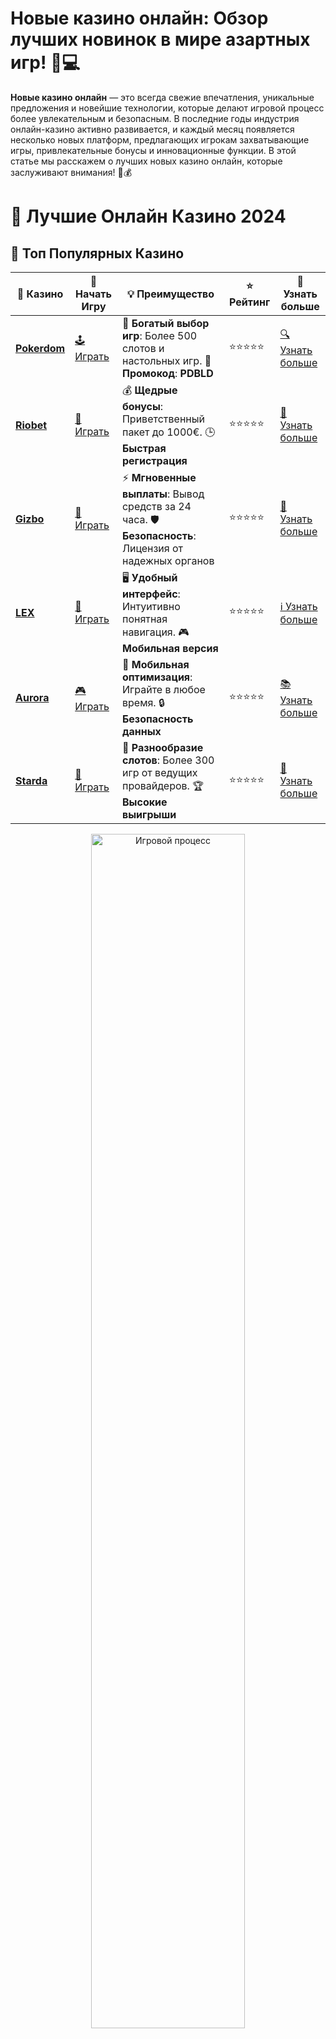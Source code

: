 # **Новые казино онлайн**: Обзор лучших новинок в мире азартных игр! 🎰💻

**Новые казино онлайн** — это всегда свежие впечатления, уникальные предложения и новейшие технологии, которые делают игровой процесс более увлекательным и безопасным. В последние годы индустрия онлайн-казино активно развивается, и каждый месяц появляется несколько новых платформ, предлагающих игрокам захватывающие игры, привлекательные бонусы и инновационные функции. В этой статье мы расскажем о лучших новых казино онлайн, которые заслуживают внимания! 🚀💰

# 🎰 Лучшие Онлайн Казино 2024

## 🌟 Топ Популярных Казино

| 🎲 **Казино** | 🔗 **Начать Игру** | 💡 **Преимущество** | ⭐ **Рейтинг** | 🔗 **Узнать больше** |
|--------------|---------------------|---------------------|----------------|----------------------|
| [**Pokerdom**](https://brandplay.link/4k77v2yx) | [🕹️ Играть](https://brandplay.link/4k77v2yx) | 🎉 **Богатый выбор игр**: Более 500 слотов и настольных игр. 🎁 **Промокод**: **PDBLD** | ⭐⭐⭐⭐⭐ | [🔍 Узнать больше](https://brandplay.link/4k77v2yx) |
| [**Riobet**](https://brandplay.link/7xBLTPyj) | [🎰 Играть](https://brandplay.link/7xBLTPyj) | 💰 **Щедрые бонусы**: Приветственный пакет до 1000€. 🕒 **Быстрая регистрация** | ⭐⭐⭐⭐⭐ | [📖 Узнать больше](https://brandplay.link/7xBLTPyj) |
| [**Gizbo**](https://brandplay.link/bprXw4YV) | [🎲 Играть](https://brandplay.link/bprXw4YV) | ⚡ **Мгновенные выплаты**: Вывод средств за 24 часа. 🛡️ **Безопасность**: Лицензия от надежных органов | ⭐⭐⭐⭐⭐ | [📝 Узнать больше](https://brandplay.link/bprXw4YV) |
| [**LEX**](https://brandplay.link/zW4hdDFV) | [🤑 Играть](https://brandplay.link/zW4hdDFV) | 🖥️ **Удобный интерфейс**: Интуитивно понятная навигация. 🎮 **Мобильная версия** | ⭐⭐⭐⭐⭐ | [ℹ️ Узнать больше](https://brandplay.link/zW4hdDFV) |
| [**Aurora**](https://10trafic-stat2.com/click/668546556bcc6313411604bd/6766/13032/subaccount) | [🎮 Играть](https://10trafic-stat2.com/click/668546556bcc6313411604bd/6766/13032/subaccount) | 📱 **Мобильная оптимизация**: Играйте в любое время. 🔒 **Безопасность данных** | ⭐⭐⭐⭐⭐ | [📚 Узнать больше](https://10trafic-stat2.com/click/668546556bcc6313411604bd/6766/13032/subaccount) |
| [**Starda**](https://brandplay.link/fB7xwRFL) | [🎯 Играть](https://brandplay.link/fB7xwRFL) | 🎰 **Разнообразие слотов**: Более 300 игр от ведущих провайдеров. 🏆 **Высокие выигрыши** | ⭐⭐⭐⭐⭐ | [🔎 Узнать больше](https://brandplay.link/fB7xwRFL) |

<div align="center">
    <img src="https://i.pinimg.com/originals/87/9e/b9/879eb9354dd0699582408b68f2e253b2.gif" alt="Игровой процесс" width="70%">
</div>

## 💎 Лучшие Бонусы и Акции

| 🎲 **Казино** | 🔗 **Начать Игру** | 💡 **Преимущество** | ⭐ **Рейтинг** | 🔗 **Узнать больше** |
|--------------|---------------------|---------------------|----------------|----------------------|
| [**Kometa**](https://brandplay.link/8ZymQJV8) | [🎰 Играть](https://brandplay.link/8ZymQJV8) | 🎁 **Эксклюзивные бонусы**: Регулярные акции и промо. 🔄 **Программы лояльности** | ⭐⭐⭐⭐☆ | [🔍 Узнать больше](https://brandplay.link/8ZymQJV8) |
| [**R7**](https://brandplay.link/bMd3Yjsw) | [🕹️ Играть](https://brandplay.link/bMd3Yjsw) | 🕒 **Круглосуточная поддержка**: Всегда на связи. 💸 **Высокие лимиты** | ⭐⭐⭐⭐☆ | [📖 Узнать больше](https://brandplay.link/bMd3Yjsw) |
| [**7K**](https://brandplay.link/BvQyFShp) | [🎲 Играть](https://brandplay.link/BvQyFShp) | 🌟 **Эксклюзивные бонусы**: Только для VIP игроков. 🎉 **Сезонные акции** | ⭐⭐⭐⭐☆ | [📝 Узнать больше](https://brandplay.link/BvQyFShp) |
| [**Kent**](https://brandplay.link/Fv2WP3js) | [🤑 Играть](https://brandplay.link/Fv2WP3js) | 📈 **Высокий RTP**: Более 98%. 💼 **Профессиональная поддержка** | ⭐⭐⭐⭐☆ | [ℹ️ Узнать больше](https://brandplay.link/Fv2WP3js) |
| [**1Xslots**](https://brandplay.link/hSB1khtr) | [🎮 Играть](https://brandplay.link/hSB1khtr) | 🎉 **Множество акций**: Еженедельные бонусы и турниры. 🛡️ **Безопасность** | ⭐⭐⭐⭐☆ | [📚 Узнать больше](https://brandplay.link/hSB1khtr) |
| [**Gama**](https://brandplay.link/j6NMKsDz) | [🎯 Играть](https://brandplay.link/j6NMKsDz) | 🔍 **Интуитивный интерфейс**: Легкость использования. 🏅 **Престижные турниры** | ⭐⭐⭐⭐☆ | [🔎 Узнать больше](https://brandplay.link/j6NMKsDz) |

<div align="center">
    <img src="https://i.pinimg.com/originals/87/9e/b9/879eb9354dd0699582408b68f2e253b2.gif" alt="Игровой процесс" width="70%">
</div>

## 🚀 Быстрые Выигрыши и Поддержка

| 🎲 **Казино** | 🔗 **Начать Игру** | 💡 **Преимущество** | ⭐ **Рейтинг** | 🔗 **Узнать больше** |
|--------------|---------------------|---------------------|----------------|----------------------|
| [**Onion**](https://brandplay.link/zBGRVpQ9) | [🎰 Играть](https://brandplay.link/zBGRVpQ9) | 🤑 **Низкие ставки**: Идеально для начинающих. 🔄 **Быстрые выводы** | ⭐⭐⭐⭐☆ | [🔍 Узнать больше](https://brandplay.link/zBGRVpQ9) |
| [**Чемпион**](https://temon-gter.cfd/go/lRq?p80412p304504pcc44t17455) | [🕹️ Играть](https://temon-gter.cfd/go/lRq?p80412p304504pcc44t17455) | 🏅 **Лояльная программа**: Награды за активность. 🎁 **Ежемесячные бонусы** | ⭐⭐⭐⭐☆ | [📖 Узнать больше](https://temon-gter.cfd/go/lRq?p80412p304504pcc44t17455) |
| [**Vavada**](https://vavadapartner.pro/?promo=ea5c9275-6854-4505-94fc-95ab18221945-linkb2) | [🎲 Играть](https://vavadapartner.pro/?promo=ea5c9275-6854-4505-94fc-95ab18221945-linkb2) | 🚀 **Быстрая регистрация**: Начните играть мгновенно. 🔐 **Безопасные транзакции** | ⭐⭐⭐⭐☆ | [📝 Узнать больше](https://vavadapartner.pro/?promo=ea5c9275-6854-4505-94fc-95ab18221945-linkb2) |
| [**Friends**](https://gofriends.kim/linkb2) | [🤑 Играть](https://gofriends.kim/linkb2) | 🤝 **Социальные игры**: Играйте с друзьями. 🌐 **Мультиплатформенность** | ⭐⭐⭐⭐☆ | [ℹ️ Узнать больше](https://gofriends.kim/linkb2) |
| [**1WIN**](https://brandplay.link/smXVpBbG) | [🎮 Играть](https://brandplay.link/smXVpBbG) | 🏆 **Спортивные ставки**: Широкий выбор видов спорта. 💵 **Высокие коэффициенты** | ⭐⭐⭐⭐☆ | [📚 Узнать больше](https://brandplay.link/smXVpBbG) |
| [**Drip**](https://drp-ircp01.com/c07e6a3db) | [🎯 Играть](https://drp-ircp01.com/c07e6a3db) | 🌐 **Инновационные игры**: Новейшие игровые технологии. 🛡️ **Высокая безопасность** | ⭐⭐⭐⭐☆ | [🔎 Узнать больше](https://drp-ircp01.com/c07e6a3db) |
| [**JoyCasino**](https://rpc30.call2me.pro/?/ru/registration?apkpop=0&partner=p24970p3291217pc98f) | [🎰 Играть](https://rpc30.call2me.pro/?/ru/registration?apkpop=0&partner=p24970p3291217pc98f) | 🎁 **Приятные бонусы**: Ежедневные акции и подарки. 🕹️ **Разнообразие игр** | ⭐⭐⭐⭐☆ | [🔍 Узнать больше](https://rpc30.call2me.pro/?/ru/registration?apkpop=0&partner=p24970p3291217pc98f) |

<div align="center">
    <img src="https://i.pinimg.com/originals/87/9e/b9/879eb9354dd0699582408b68f2e253b2.gif" alt="Игровой процесс" width="70%">
</div>
---

✨ **Выбирайте лучшее казино для себя и наслаждайтесь игрой! Удачи!** ✨
![Новые казино онлайн](https://i.pinimg.com/originals/a9/29/6e/a9296ea1cf6a7c20a985e593451f0323.png)

### Почему стоит выбрать **новые казино онлайн**? 🔥🎮

1. **Современные технологии и интерфейс**  
   Одним из главных преимуществ новых онлайн-казино является их современный дизайн и использование новых технологий. Эти казино обычно имеют интуитивно понятный интерфейс, что делает их доступными для игроков всех уровней. Удобная навигация и быстрый доступ к играм — важный аспект для комфортного игрового опыта.

2. **Широкий выбор игр**  
   Новые онлайн-казино часто сотрудничают с ведущими провайдерами игровых решений, такими как NetEnt, Microgaming, Play'n GO и другими, предлагая игрокам новейшие слоты, настольные игры и игры с живыми дилерами. В таких казино всегда есть что-то новое и интересное для игроков.

3. **Щедрые бонусы и акции**  
   Чтобы привлечь новых игроков, новые казино онлайн часто предлагают щедрые бонусы за регистрацию, бездепозитные бонусы и другие акции. Это отличная возможность для игроков получить дополнительные средства для игры и увеличить шансы на выигрыш.

4. **Инновационные функции**  
   Новые казино онлайн часто вводят инновации, такие как криптовалютные платежи, мобильные приложения, эксклюзивные VIP-программы и другие фишки, которые делают игру еще более увлекательной и безопасной.

### Как выбрать **новые казино онлайн**? 🌐💡

1. **Проверка лицензии и безопасности**  
   Прежде чем начать играть в новом онлайн-казино, убедитесь, что оно имеет лицензию от надежного регулятора (например, от Мальты, Великобритании или Кюрасао). Лицензия гарантирует, что казино работает честно и соблюдает стандарты безопасности.

2. **Обзор методов оплаты**  
   Убедитесь, что новое казино предлагает удобные и безопасные способы пополнения счета и вывода выигрышей. Это может быть банковская карта, электронные кошельки или криптовалюты. Чем больше доступных вариантов, тем удобнее для вас будет играть.

3. **Чтение отзывов игроков**  
   Отзывы реальных игроков — это отличный способ понять, насколько надежно и качественно работает новое казино. Обратите внимание на мнения об уровне обслуживания, скорости вывода средств и честности игр.

4. **Проверка бонусов и акций**  
   Новые казино онлайн часто предлагают привлекательные бонусы за регистрацию, но важно ознакомиться с условиями получения и отыгрыша этих бонусов. Выбирайте казино, которые предлагают прозрачные и честные условия.

### Преимущества **новых казино онлайн** 🌟💰

1. **Новые игры и слоты**  
   Одним из главных преимуществ новых онлайн-казино является наличие новейших игр и слотов. Разработчики часто выпускают эксклюзивные игры, которые можно найти только в новых казино, что делает игру еще более увлекательной.

2. **Интуитивно понятный интерфейс**  
   Современные казино имеют простой и удобный интерфейс, который подходит как новичкам, так и опытным игрокам. Все необходимые функции всегда под рукой, а поиск нужной игры не занимает много времени.

3. **Доступность мобильных версий**  
   Большинство новых онлайн-казино имеют мобильные версии своих сайтов или даже собственные приложения, что позволяет играть в любое время и в любом месте. Мобильные игры могут быть настолько удобными, как и игры на компьютере.

4. **Качество обслуживания клиентов**  
   Новые онлайн-казино часто предлагают высокий уровень обслуживания клиентов, включая круглосуточную поддержку через чат, email или телефон. Это гарантирует, что в случае проблем или вопросов вы получите быструю помощь.

### Советы для игры в **новых казино онлайн** 🎯💡

1. **Играйте ответственно**  
   Важно помнить, что азартные игры — это прежде всего развлечение. Устанавливайте лимиты на свои ставки и не рискуйте больше, чем можете себе позволить.

2. **Используйте бонусы по максимуму**  
   Новые казино онлайн часто предлагают бонусы за регистрацию, бесплатные спины или бездепозитные бонусы. Используйте эти предложения, чтобы увеличить свой банкролл и попробовать новые игры без дополнительных затрат.

3. **Регулярно проверяйте условия акций**  
   Новые онлайн-казино часто проводят различные акции и турниры. Следите за новостями на сайте казино, чтобы не пропустить выгодные предложения.

4. **Оценивайте качество игр**  
   В новых казино обычно предлагаются игры от известных разработчиков, но всегда полезно проверить рейтинг и отзывы о конкретной игре. Это поможет вам выбирать только самые качественные и прибыльные слоты.

### Заключение

**Новые казино онлайн** — это отличная возможность для игроков попробовать что-то новенькое и получить доступ к последним разработкам в мире азартных игр. 🎮💰

Если вы ищете казино с современными технологиями, широким выбором игр и щедрыми бонусами, не упустите шанс попробовать одно из новых казино онлайн. Играйте с удовольствием и не забывайте об ответственности! 🎰🌟
